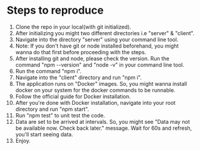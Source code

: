   # Steps to reproduce
  1. Clone the repo in your local(with git initialized).
  2. After initializing you might two different directories i.e "server" & "client".
  3. Navigate into the directory "server" using your command line tool.
  4. Note: If you don't have git or node installed beforehand, you might wanna do that first before proceeding with the steps.
  5. After installing git and node, please check the version. Run the command "npm --version" and "node -v" in your command line tool.
  6. Run the command "npm i".
  7. Navigate into the "client" directory and run "npm i".
  8. The application runs on "Docker" images. So, you might wanna install docker on your system for the docker commands to be runnable.
  9. Follow the official guide for Docker installation.
  10. After you're done with Docker installation, navigate into your root directory and run "npm start".
  11. Run "npm test" to unit test the code.
  12. Data are set to be arrived at intervals. So, you might see "Data may not be available now. Check back later." message. Wait for 60s and refresh, you'll start seeing data.
  13. Enjoy.
